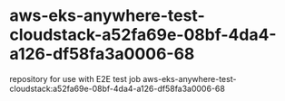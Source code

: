 # aws-eks-anywhere-test-cloudstack-a52fa69e-08bf-4da4-a126-df58fa3a0006-68
repository for use with E2E test job aws-eks-anywhere-test-cloudstack:a52fa69e-08bf-4da4-a126-df58fa3a0006-68
